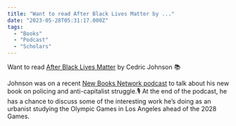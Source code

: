 ```yaml
---
title: "Want to read After Black Lives Matter by ..."
date: "2023-05-28T05:31:17.000Z"
tags: 
  - "Books"
  - "Podcast"
  - "Scholars"
---
```


Want to read [After Black Lives Matter](https://micro.blog/books/9781804291672) by Cedric Johnson 📚

Johnson was on a recent [New Books Network podcast](https://newbooksnetwork.com/cedric-johnson-after-black-lives-matter-policing-and-anti-capitalist-struggle-verso-2023) to talk about his new book on policing and anti-capitalist struggle.🎙️ At the end of the podcast, he has a chance to discuss some of the interesting work he’s doing as an urbanist studying the Olympic Games in Los Angeles ahead of the 2028 Games.
